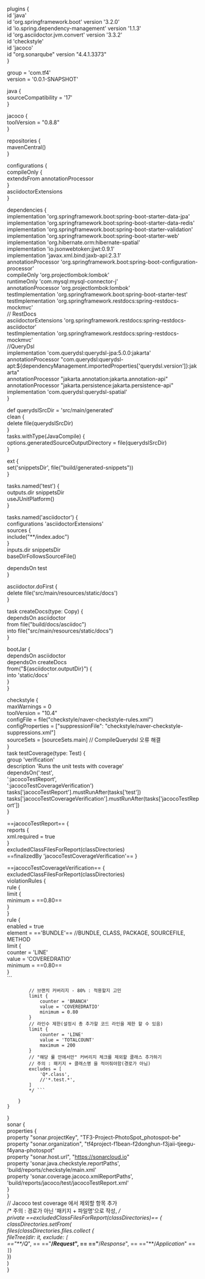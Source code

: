 plugins {  
	id 'java'  
	id 'org.springframework.boot' version '3.2.0'  
	id 'io.spring.dependency-management' version '1.1.3'  
	id 'org.asciidoctor.jvm.convert' version '3.3.2'  
	id 'checkstyle'  
	id 'jacoco'  
	id "org.sonarqube" version "4.4.1.3373"  
}  
  
group = 'com.tf4'  
version = '0.0.1-SNAPSHOT'  
  
java {  
	sourceCompatibility = '17'  
}  
  
jacoco {  
	toolVersion = "0.8.8"  
}  
  
repositories {  
	mavenCentral()  
}  
  
configurations {  
	compileOnly {  
		extendsFrom annotationProcessor  
	}  
	asciidoctorExtensions  
}  
  
dependencies {  
	implementation 'org.springframework.boot:spring-boot-starter-data-jpa'  
	implementation 'org.springframework.boot:spring-boot-starter-data-redis'  
	implementation 'org.springframework.boot:spring-boot-starter-validation'  
	implementation 'org.springframework.boot:spring-boot-starter-web'  
	implementation 'org.hibernate.orm:hibernate-spatial'  
	implementation 'io.jsonwebtoken:jjwt:0.9.1'  
	implementation 'javax.xml.bind:jaxb-api:2.3.1'  
	annotationProcessor 'org.springframework.boot:spring-boot-configuration-processor'  
	compileOnly 'org.projectlombok:lombok'  
	runtimeOnly 'com.mysql:mysql-connector-j'  
	annotationProcessor 'org.projectlombok:lombok'  
	testImplementation 'org.springframework.boot:spring-boot-starter-test'  
	testImplementation 'org.springframework.restdocs:spring-restdocs-mockmvc'  
	// RestDocs  
	asciidoctorExtensions 'org.springframework.restdocs:spring-restdocs-asciidoctor'  
	testImplementation 'org.springframework.restdocs:spring-restdocs-mockmvc'  
	//QueryDsl  
	implementation 'com.querydsl:querydsl-jpa:5.0.0:jakarta'  
	annotationProcessor "com.querydsl:querydsl-apt:${dependencyManagement.importedProperties['querydsl.version']}:jakarta"  
	annotationProcessor "jakarta.annotation:jakarta.annotation-api"  
	annotationProcessor "jakarta.persistence:jakarta.persistence-api"  
	implementation 'com.querydsl:querydsl-spatial'  
}  
  
def querydslSrcDir = 'src/main/generated'  
clean {  
	delete file(querydslSrcDir)  
}  
tasks.withType(JavaCompile) {  
	options.generatedSourceOutputDirectory = file(querydslSrcDir)  
}  
  
ext {  
	set('snippetsDir', file("build/generated-snippets"))  
}  
  
tasks.named('test') {  
	outputs.dir snippetsDir  
	useJUnitPlatform()  
}  
  
tasks.named('asciidoctor') {  
	configurations 'asciidoctorExtensions'  
	sources {  
	include("**/index.adoc")  
}  
inputs.dir snippetsDir  
baseDirFollowsSourceFile()  
  
dependsOn test  
}  
  
asciidoctor.doFirst {  
	delete file('src/main/resources/static/docs')  
}  
  
task createDocs(type: Copy) {  
	dependsOn asciidoctor  
	from file("build/docs/asciidoc")  
	into file("src/main/resources/static/docs")  
}  
  
bootJar {  
	dependsOn asciidoctor  
	dependsOn createDocs  
	from("${asciidoctor.outputDir}") {  
		into 'static/docs'  
	}  
}  
  
checkstyle {  
	maxWarnings = 0  
	toolVersion = "10.4"  
	configFile = file("checkstyle/naver-checkstyle-rules.xml")  
	configProperties = ["suppressionFile": "checkstyle/naver-checkstyle-suppressions.xml"]  
	sourceSets = [sourceSets.main] // CompileQuerydsl 오류 해결  
}  
task testCoverage(type: Test) {  
	group 'verification'  
	description 'Runs the unit tests with coverage'  
	dependsOn(':test',  
	':jacocoTestReport',  
	':jacocoTestCoverageVerification')  
	tasks['jacocoTestReport'].mustRunAfter(tasks['test'])  
	tasks['jacocoTestCoverageVerification'].mustRunAfter(tasks['jacocoTestReport'])  
}  

==jacocoTestReport== {  
	reports {  
	xml.required = true  
	}  
	excludedClassFilesForReport(classDirectories)  
	==finalizedBy 'jacocoTestCoverageVerification'==
}  

==jacocoTestCoverageVerification== {  
	excludedClassFilesForReport(classDirectories)  
	violationRules {  
		rule {  
			limit {  
				minimum = ==0.80==  
			}  
		}  
		rule {  
			enabled = true  
			element = =='BUNDLE'==  //BUNDLE, CLASS, PACKAGE, SOURCEFILE, METHOD  
			limit {  
				counter = 'LINE'  
				value = 'COVEREDRATIO'  
				minimum = ==0.80==  
			}  
		```
```/*  
		// 브랜치 커버리지 - 80% : 적용할지 고민  
		limit {  
			counter = 'BRANCH'  
			value = 'COVEREDRATIO'  
			minimum = 0.80  
		}  
		// 라인수 제한(설정시 총 추가할 코드 라인을 제한 할 수 있음)  
		limit {  
			counter = 'LINE'  
			value = 'TOTALCOUNT'  
			maximum = 200  
		}  
		// "해당 룰 안에서만" 커버리지 체크를 제외할 클래스 추가하기  
		// 주의 : 패키지 + 클래스명 을 적어줘야함(경로가 아님)  
		excludes = [  
			'Q*.class',  
			//'*.test.*',  
		]  
		*/ ```
```
		}  
	}  
}  
sonar {  
	properties {  
		property "sonar.projectKey", "TF3-Project-PhotoSpot_photospot-be"  
		property "sonar.organization", "tf4project-f1bean-f2donghun-f3jaii-tjeegu-f4yana-photospot"  
		property "sonar.host.url", "https://sonarcloud.io"  
		property 'sonar.java.checkstyle.reportPaths', 'build/reports/checkstyle/main.xml'  
		property 'sonar.coverage.jacoco.xmlReportPaths', 'build/reports/jacoco/test/jacocoTestReport.xml'  
	}  
}  
// Jacoco test coverage 에서 제외할 항목 추가  
/* 주의 : 경로가 아닌 '패키지 + 파일명'으로 작성, */  
private ==excludedClassFilesForReport(classDirectories)== {  
	classDirectories.setFrom(  
		files(classDirectories.files.collect {  
			fileTree(dir: it, exclude: `[`  
				=="**/Q*",  ==
				=="**/*Request*",  ==
				=="**/*Response*",  ==
				=="**/*Application*"  ==
			`]`)  
		})  
	)  
}